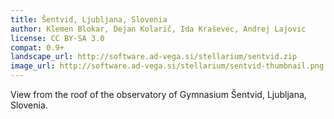 ```yaml
---
title: Šentvid, Ljubljana, Slovenia
author: Klemen Blokar, Dejan Kolarič, Ida Kraševec, Andrej Lajovic
license: CC BY-SA 3.0
compat: 0.9+
landscape_url: http://software.ad-vega.si/stellarium/sentvid.zip
image_url: http://software.ad-vega.si/stellarium/sentvid-thumbnail.png
---
```

View from the roof of the observatory of Gymnasium Šentvid, Ljubljana, Slovenia.
